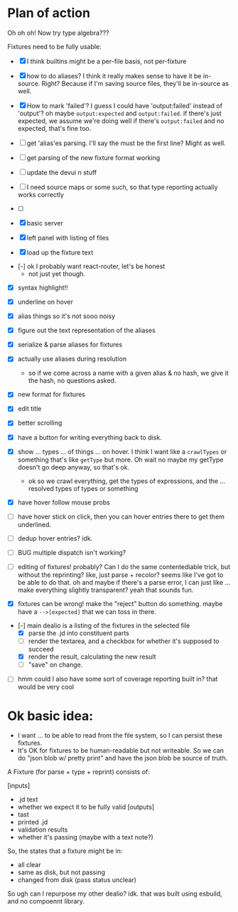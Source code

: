 
# Plan of action

Oh oh oh! Now try type algebra???

Fixtures need to be fully usable:
- [x] I think builtins might be a per-file basis, not per-fixture
- [x] how to do aliases? I think it really makes sense to have it be in-source. Right?
	Because if I'm saving source files, they'll be in-source as well.
- [x] How to mark 'failed'? I guess I could have 'output:failed' instead of 'output'?
	oh maybe `output:expected` and `output:failed`. if there's just expected, we assume we're doing well
	if there's `output:failed` and no expected, that's fine too.
- [ ] get 'alias'es parsing. I'll say the must be the first line? Might as well.
- [ ] get parsing of the new fixture format working
- [ ] update the devui n stuff


- [ ] I need source maps or some such, so that type reporting actually works correctly
- [ ] 



- [x] basic server
- [x] left panel with listing of files
- [x] load up the fixture text
- [-] ok I probably want react-router, let's be honest
	- not just yet though.
- [x] syntax highlight!!
- [x] underline on hover
- [x] alias things so it's not sooo noisy
- [x] figure out the text representation of the aliases
- [x] serialize & parse aliases for fixtures
- [x] actually use aliases during resolution
	- so if we come across a name with a given alias & no hash, we give it the hash, no questions asked.
- [x] new format for fixtures
- [x] edit title
- [x] better scrolling

- [x] have a button for writing everything back to disk.

- [x] show ... types ... of things ... on hover. I think I want like a `crawlTypes` or something that's like `getType` but more. Oh wait no maybe my getType doesn't go deep anyway, so that's ok.
	- ok so we crawl everything, get the types of expressions, and the ... resolved types of types or something
- [x] have hover follow mouse probs
- [ ] have hover stick on click, then you can hover entries there to get them underlined.
- [ ] dedup hover entries? idk.

- [ ] BUG multiple dispatch isn't working?

- [ ] editing of fixtures! probably? Can I do the same contentediable trick, but without the reprinting?
	like, just parse + recolor?
	seems like I've got to be able to do that.
	oh and maybe if there's a parse error, I can just like ... make everything slightly transparent?
	yeah that sounds fun.
- [x] fixtures can be wrong! make the "reject" button do something.
	maybe have a `-->[expected]` that we can toss in there.

- [-] main dealio is a listing of the fixtures in the selected file
	- [x] parse the .jd into constituent parts
	- [ ] render the textarea, and a checkbox for whether it's supposed to succeed
	- [x] render the result, calculating the new result
	- [ ] "save" on change.
- [ ] hmm could I also have some sort of coverage reporting built in? that would be very cool



# Ok basic idea:
- I want ... to be able to read from the file system, so I can persist these fixtures.
- It's OK for fixtures to be human-readable but not writeable. So we can do "json blob w/ pretty print" and have the json blob be source of truth.

A Fixture (for parse + type + reprint) consists of:

[inputs]
- .jd text
- whether we expect it to be fully valid
[outputs]
- tast
- printed .jd
- validation results
- whether it's passing (maybe with a text note?)

So, the states that a fixture might be in:
- all clear
- same as disk, but not passing
- changed from disk (pass status unclear)

So
ugh can I repurpose my other dealio? idk. that was built using esbuild, and no compoennt library.

